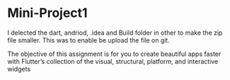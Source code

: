 # Mini-Project1
I delected the dart, andriod, .idea and Build folder in other to make the zip file smaller. This was to enable be upload the file on git.

The objective of this assignment is for you to create beautiful apps faster with Flutter’s collection of the visual, structural, platform, and interactive widgets
